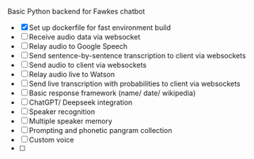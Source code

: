 Basic Python backend for Fawkes chatbot

- [X] Set up dockerfile for fast environment build
- [ ] Receive audio data via websocket
- [ ] Relay audio to Google Speech
- [ ] Send sentence-by-sentence transcription to client via websockets
- [ ] Send audio to client via websockets
- [ ] Relay audio live to Watson
- [ ] Send live transcription with probabilities to client via websockets
- [ ] Basic response framework (name/ date/ wikipedia)
- [ ] ChatGPT/ Deepseek integration
- [ ] Speaker recognition
- [ ] Multiple speaker memory
- [ ] Prompting and phonetic pangram collection
- [ ] Custom voice
- [ ]